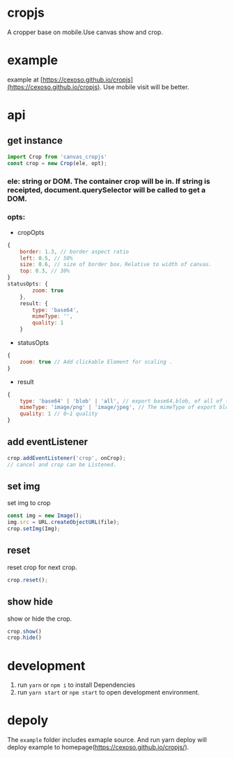 # cropjs
A cropper base on mobile.Use canvas show and crop.

# example
example at [https://cexoso.github.io/cropjs](https://cexoso.github.io/cropjs). Use mobile visit will be better.
# api
## get instance
```javascript
import Crop from 'canvas_cropjs'
const crop = new Crop(ele, opt);
```
### ele: string or DOM. The container crop will be in. If string is receipted, document.querySelector will be called to get a DOM.
### opts: 
* cropOpts
```javascript
{
    border: 1.3, // border aspect ratio
    left: 0.5, // 50%
    size: 0.6, // size of border box，Relative to width of canvas.
    top: 0.3, // 30%
}
statusOpts: {
        zoom: true
    },
    result: {
        type: 'base64',
        mimeType: '',
        quality: 1
    }
```
* statusOpts
```javascript
{
    zoom: true // Add clickable Element for scaling .
}
```
* result
```javascript
{
    type: 'base64' | 'blob' | 'all', // export base64,blob, of all of they.
    mimeType: 'image/png' | 'image/jpeg', // The mimeType of export blob
    quality: 1 // 0~1 quality
}
```
## add eventListener
```javascript
crop.addEventListener('crop', onCrop);
// cancel and crop can be Listened.
```
## set img
set img to crop
```javascript
const img = new Image();
img.src = URL.createObjectURL(file);
crop.setImg(Img);
```
## reset
reset crop for next crop.
```javascript
crop.reset();
```
## show hide
show or hide the crop.
```javascript
crop.show()
crop.hide()
```





# development
1. run `yarn` or `npm i` to install Dependencies
2. run `yarn start` or `npm start` to open development environment.

# depoly
The `example` folder includes exmaple source. And run yarn deploy will deploy example to homepage(https://cexoso.github.io/cropjs/).
